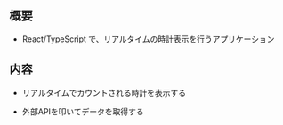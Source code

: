 ## 概要

- React/TypeScript で、リアルタイムの時計表示を行うアプリケーション

## 内容

- リアルタイムでカウントされる時計を表示する

- 外部APIを叩いてデータを取得する

